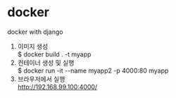 # docker
docker with django 


1. 이미지 생성  
$ docker build . -t myapp
2. 컨테이너 생성 및 실행   
$ docker run -it --name myapp2 -p 4000:80 myapp
3. 브라우저에서 실행   
http://192.168.99.100:4000/
